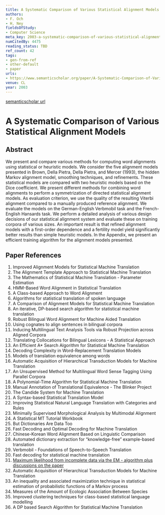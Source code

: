 ```yaml
---
title: A Systematic Comparison of Various Statistical Alignment Models
authors:
- F. Och
- H. Ney
fieldsOfStudy:
- Computer Science
meta_key: 2003-a-systematic-comparison-of-various-statistical-alignment-models
numCitedBy: 4475
reading_status: TBD
ref_count: 42
tags:
- gen-from-ref
- other-default
- paper
urls:
- https://www.semanticscholar.org/paper/A-Systematic-Comparison-of-Various-Statistical-Och-Ney/de2df29b0a0312de7270c3f5a0af6af5645cf91a?sort=total-citations
venue: CL
year: 2003
---
```


[semanticscholar url](https://www.semanticscholar.org/paper/A-Systematic-Comparison-of-Various-Statistical-Och-Ney/de2df29b0a0312de7270c3f5a0af6af5645cf91a?sort=total-citations)

# A Systematic Comparison of Various Statistical Alignment Models

## Abstract

We present and compare various methods for computing word alignments using statistical or heuristic models. We consider the five alignment models presented in Brown, Della Pietra, Della Pietra, and Mercer (1993), the hidden Markov alignment model, smoothing techniques, and refinements. These statistical models are compared with two heuristic models based on the Dice coefficient. We present different methods for combining word alignments to perform a symmetrization of directed statistical alignment models. As evaluation criterion, we use the quality of the resulting Viterbi alignment compared to a manually produced reference alignment. We evaluate the models on the German-English Verbmobil task and the French-English Hansards task. We perform a detailed analysis of various design decisions of our statistical alignment system and evaluate these on training corpora of various sizes. An important result is that refined alignment models with a first-order dependence and a fertility model yield significantly better results than simple heuristic models. In the Appendix, we present an efficient training algorithm for the alignment models presented.

## Paper References

1. Improved Alignment Models for Statistical Machine Translation
2. The Alignment Template Approach to Statistical Machine Translation
3. The Mathematics of Statistical Machine Translation - Parameter Estimation
4. HMM-Based Word Alignment in Statistical Translation
5. A Class-based Approach to Word Alignment
6. Algorithms for statistical translation of spoken language
7. A Comparison of Alignment Models for Statistical Machine Translation
8. An iterative, DP-based search algorithm for statistical machine translation
9. Robust Bilingual Word Alignment for Machine Aided Translation
10. Using cognates to align sentences in bilingual corpora
11. Inducing Multilingual Text Analysis Tools via Robust Projection across Aligned Corpora
12. Translating Collocations for Bilingual Lexicons - A Statistical Approach
13. An Efficient A* Search Algorithm for Statistical Machine Translation
14. Decoding Complexity in Word-Replacement Translation Models
15. Models of translation equivalence among words
16. Automatic Acquisition of Hierarchical Transduction Models for Machine Translation
17. An Unsupervised Method for Multilingual Word Sense Tagging Using Parallel Corpora
18. A Polynomial-Time Algorithm for Statistical Machine Translation
19. Manual Annotation of Translational Equivalence - The Blinker Project
20. The Candide System for Machine Translation
21. A Syntax-based Statistical Translation Model
22. Improving Statistical Natural Language Translation with Categories and Rules
23. Minimally Supervised Morphological Analysis by Multimodal Alignment
24. A Statistical MT Tutorial Workbook
25. But Dictionaries Are Data Too
26. Fast Decoding and Optimal Decoding for Machine Translation
27. Chinese-Korean Word Alignment Based on Linguistic Comparison
28. Automated dictionary extraction for “knowledge-free” example-based translation
29. Verbmobil - Foundations of Speech-to-Speech Translation
30. Fast decoding for statistical machine translation
31. [Maximum likelihood from incomplete data via the EM - algorithm plus discussions on the paper](1977-maximum-likelihood-from-incomplete-data-via-the-em-algorithm-plus-discussions-on-the-paper)
32. Automatic Acquisition of Hierarchical Transduction Models for Machine Translation
33. An inequality and associated maximization technique in statistical estimation of probabilistic functions of a Markov process
34. Measures of the Amount of Ecologic Association Between Species
35. Improved clustering techniques for class-based statistical language modelling
36. A DP based Search Algorithm for Statistical Machine Translation
